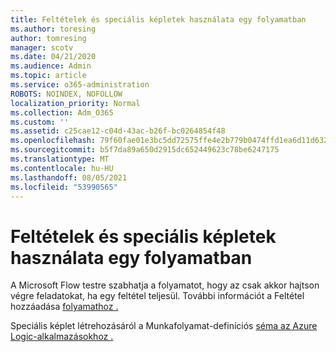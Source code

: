 ```yaml
---
title: Feltételek és speciális képletek használata egy folyamatban
ms.author: toresing
author: tomresing
manager: scotv
ms.date: 04/21/2020
ms.audience: Admin
ms.topic: article
ms.service: o365-administration
ROBOTS: NOINDEX, NOFOLLOW
localization_priority: Normal
ms.collection: Adm_O365
ms.custom: ''
ms.assetid: c25cae12-c04d-43ac-b26f-bc0264854f48
ms.openlocfilehash: 79f60fae01e3bc5dd72575ffe4e2b779b0474ffd1ea6d11d632365cd63c5bf81
ms.sourcegitcommit: b5f7da89a650d2915dc652449623c78be6247175
ms.translationtype: MT
ms.contentlocale: hu-HU
ms.lasthandoff: 08/05/2021
ms.locfileid: "53990565"
---
```

# <a name="use-conditions-or-advanced-formulas-in-a-flow"></a>Feltételek és speciális képletek használata egy folyamatban

A Microsoft Flow testre szabhatja a folyamatot, hogy az csak akkor hajtson végre feladatokat, ha egy feltétel teljesül. További információt a Feltétel hozzáadása [folyamathoz .](https://go.microsoft.com/fwlink/?linkid=872112)
  
Speciális képlet létrehozásáról a Munkafolyamat-definíciós [séma az Azure Logic-alkalmazásokhoz .](https://aka.ms/logicexpressions)
  

